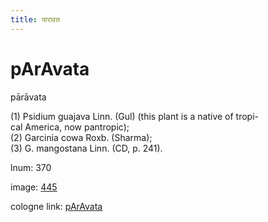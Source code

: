 ```yaml
---
title: पारावत
---
```


# pArAvata

pārāvata  <div n="P" />(1) Psidium guajava Linn. (Gul) (this plant is a native of tropi- <div n="lb" />cal America, now pantropic); <div n="P" />(2) Garcinia cowa Roxb. (Sharma); <div n="P" />(3) G. mangostana Linn. (CD, p. 241).

lnum: 370

image: [445](https://www.sanskrit-lexicon.uni-koeln.de/scans/csl-apidev/servepdf.php?dict=snp&page=445)

cologne link: [pArAvata](https://sanskrit-lexicon.uni-koeln.de/scans/csl-apidev/getword.php?dict=snp&key=pArAvata)

